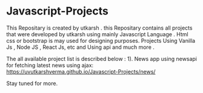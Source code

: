 # Javascript-Projects

This Repositary is created by utkarsh .
this Repositary contains all projects that were developed by utkarsh using mainly Javascript Language .
Html css or bootstrap is may used for designing purposes.
Projects Using Vanilla Js , Node JS , React Js, etc and Using api and much more .

The all available project list is described below :
1). News app using newsapi for fetching latest news using ajax:
https://uvutkarshverma.github.io/Javascript-Projects/news/

Stay tuned for more.
